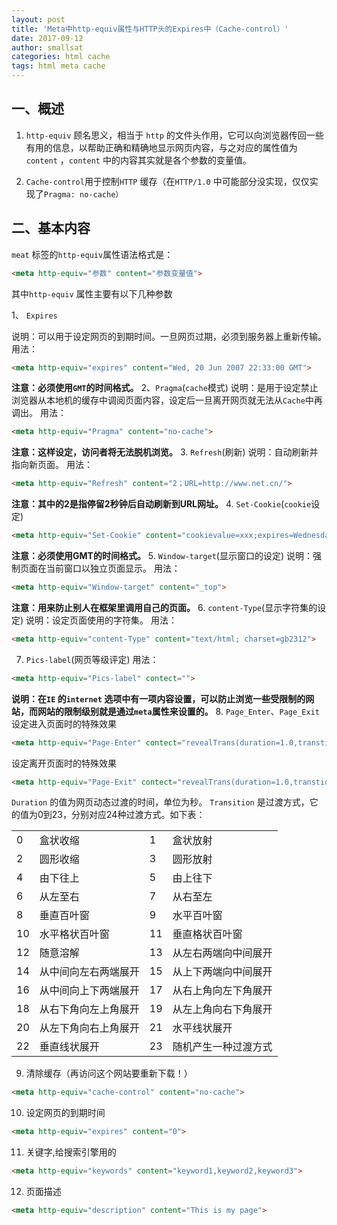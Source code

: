 ```yaml
---
layout: post
title: 'Meta中http-equiv属性与HTTP头的Expires中（Cache-control）'
date: 2017-09-12
author: smallsat
categories: html cache
tags: html meta cache
---
```




## 一、概述

1. `http-equiv` 顾名思义，相当于 `http` 的文件头作用，它可以向浏览器传回一些有用的信息，以帮助正确和精确地显示网页内容，与之对应的属性值为`content` ，`content` 中的内容其实就是各个参数的变量值。

2. `Cache-control`用于控制`HTTP` 缓存（在`HTTP/1.0` 中可能部分没实现，仅仅实现了`Pragma: no-cache）`

## 二、基本内容

`meat` 标签的`http-equiv`属性语法格式是：
```html
<meta http-equiv="参数" content="参数变量值">
```
其中`http-equiv` 属性主要有以下几种参数

1、 `Expires`

说明：可以用于设定网页的到期时间。一旦网页过期，必须到服务器上重新传输。 
用法：
```html
<meta http-equiv="expires" content="Wed, 20 Jun 2007 22:33:00 GMT">
```
**注意：必须使用`GMT`的时间格式。**
2、`Pragma`(`cache`模式)
说明：是用于设定禁止浏览器从本地机的缓存中调阅页面内容，设定后一旦离开网页就无法从`Cache`中再调出。
用法：
```html 
<meta http-equiv="Pragma" content="no-cache">
```
**注意：这样设定，访问者将无法脱机浏览。**
3. `Refresh`(刷新)
说明：自动刷新并指向新页面。
用法：
```html 
<meta http-equiv="Refresh" content="2；URL=http://www.net.cn/">
```
**注意：其中的2是指停留2秒钟后自动刷新到URL网址。**
4. `Set-Cookie`(`cookie`设定)
```html 
<meta http-equiv="Set-Cookie" content="cookievalue=xxx;expires=Wednesday, 20-Jun-2007 22:33:00 GMT； path=/">
```
**注意：必须使用GMT的时间格式。**
5. `Window-target`(显示窗口的设定)
说明：强制页面在当前窗口以独立页面显示。
用法：
```html 
<meta http-equiv="Window-target" content="_top">
```
**注意：用来防止别人在框架里调用自己的页面。**
6. `content-Type`(显示字符集的设定)
说明：设定页面使用的字符集。
用法：
```html 
<meta http-equiv="content-Type" content="text/html; charset=gb2312">
```
7. `Pics-label`(网页等级评定)
用法：
```html 
<meta http-equiv="Pics-label" contect="">
```
**说明：在`IE` 的`internet` 选项中有一项内容设置，可以防止浏览一些受限制的网站，而网站的限制级别就是通过`meta`属性来设置的。**
8. `Page_Enter`、`Page_Exit` 
设定进入页面时的特殊效果
```html 
<meta http-equiv="Page-Enter" contect="revealTrans(duration=1.0,transtion=12)">
```
设定离开页面时的特殊效果

```html
<meta http-equiv="Page-Exit" contect="revealTrans(duration=1.0,transtion=    12)">  
```
`Duration` 的值为网页动态过渡的时间，单位为秒。
`Transition` 是过渡方式，它的值为0到23，分别对应24种过渡方式。如下表：

|   |   |   |   |
| ------------ | ------------ | ------------ | ------------ |
|0  |  盒状收缩  |  1 |   盒状放射  |
 |2   |  圆形收缩  |   3   |  圆形放射  |
 |4   |  由下往上   |  5   |  由上往下   |
 |6    | 从左至右   |  7    | 从右至左   |
 |8    | 垂直百叶窗   |  9   |  水平百叶窗   |
 |10   |  水平格状百叶窗   |  11  |  垂直格状百叶窗   |
 |12   |  随意溶解    | 13  |  从左右两端向中间展开   |
 |14 |从中间向左右两端展开   |  15  |  从上下两端向中间展开   |
 |16 |从中间向上下两端展开   |  17   |  从右上角向左下角展开   |
 |18   |  从右下角向左上角展开   |  19   |  从左上角向右下角展开   |
 |20   |  从左下角向右上角展开   |  21   |  水平线状展开   |
 |22   |  垂直线状展开    | 23   |  随机产生一种过渡方式   |
9. 清除缓存（再访问这个网站要重新下载！）
```html 
<meta http-equiv="cache-control" content="no-cache">
```
10. 设定网页的到期时间
```html 
<meta http-equiv="expires" content="0">
```
11. 关键字,给搜索引擎用的
```html 
<meta http-equiv="keywords" content="keyword1,keyword2,keyword3">
```
12. 页面描述
```html 
<meta http-equiv="description" content="This is my page">
```